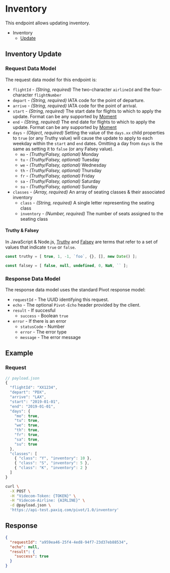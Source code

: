 # Inventory

This endpoint allows updating inventory.

- Inventory
  - [Update](#availability-update)

## Inventory Update

### Request Data Model

The request data model for this endpoint is:
- `flightId` - *(String, required)* The two-character `airlineId` and the four-character `flightNumber`
- `depart` - *(String, required)* IATA code for the point of departure.
- `arrive` - *(String, required)* IATA code for the point of arrival.
- `start` - *(String, required)* The start date for flights to which to apply the update. Format can be any supported by [Moment](https://momentjs.com/docs/#/parsing/string/)
- `end` - *(String, required)* The end date for flights to which to apply the update. Format can be any supported by [Moment](https://momentjs.com/docs/#/parsing/string/)
- `days` - *(Object, required)* Setting the value of the `days.xx` child properties to `true` (or any Truthy value) will cause the update to apply to each weekday within the `start` and `end` dates. Omitting a day from `days` is the same as setting it to `false` (or any Falsey value).
  - `mo` - *(Truthy/Falsey, optional)* Monday
  - `tu` - *(Truthy/Falsey, optional)* Tuesday
  - `we` - *(Truthy/Falsey, optional)* Wednesday
  - `th` - *(Truthy/Falsey, optional)* Thursday
  - `fr` - *(Truthy/Falsey, optional)* Friday
  - `sa` - *(Truthy/Falsey, optional)* Saturday
  - `su` - *(Truthy/Falsey, optional)* Sunday
- `classes` - *(Array, required)* An array of seating classes & their associated inventory
  - `class` - *(String, required)* A single letter representing the seating class
  - `inventory` - *(Number, required)* The number of seats assigned to the seating class

#### Truthy & Falsey

In JavaScript & Node.js, [Truthy](https://developer.mozilla.org/en-US/docs/Glossary/Truthy) and [Falsey](https://developer.mozilla.org/en-US/docs/Glossary/Falsy) are terms that refer to a set of values that indicate `true` or `false`.

```js
const truthy = [ true, 1, -1, `foo`, {}, [], new Date() ];

const falsey = [ false, null, undefined, 0, NaN, `` ];
```

### Response Data Model

The response data model uses the standard Pivot response model:

- `requestId` - The UUID identifying this request.
- `echo` - The optional `Pivot-Echo` header provided by the client.
- `result` - If succesful
  - `success` - Boolean `true`
- `error` - If there is an error
  - `statusCode` - Number
  - `error` - The error type
  - `message` - The error message

## Example

### Request

```js
// payload.json
{
  "flightId": "XX1234",
  "depart": "PDX",
  "arrive": "LAX",
  "start": "2019-01-01",
  "end": "2019-01-01",
  "days": {
    "mo": true,
    "tu": true,
    "we": true,
    "th": true,
    "fr": true,
    "sa": true,
    "su": true
  },
  "classes": [
    { "class": "Y", "inventory": 10 },
    { "class": "S", "inventory": 5 },
    { "class": "K", "inventory": 2 }
  ]
}
```

```bash
curl \
  -X POST \
  -H "Videcom-Token: {TOKEN}" \
  -H "Videcom-Airline: {AIRLINE}" \
  -d @payload.json \
  'https://api-test.paxiq.com/pivot/1.0/inventory'
```

## Response

```json
{
  "requestId": "a959ea46-25f4-4ed8-94f7-23d37eb88534",
  "echo": null,
  "result": {
    "success": true
  }
}
```
